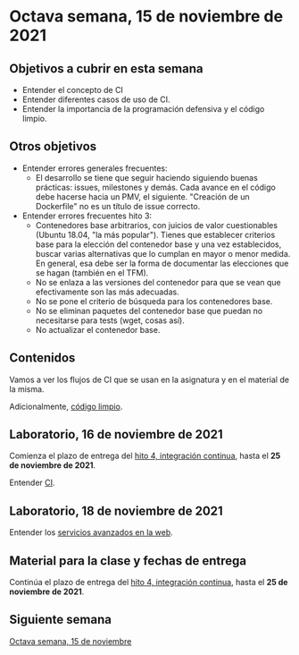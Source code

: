 # Octava semana, 15 de noviembre de 2021

## Objetivos a cubrir en esta semana

* Entender el concepto de CI
* Entender diferentes casos de uso de CI.
* Entender la importancia de la programación defensiva y el código limpio.

## Otros objetivos

* Entender errores generales frecuentes:
  * El desarrollo se tiene que seguir haciendo siguiendo buenas prácticas:
    issues, milestones y demás. Cada avance en el código debe hacerse hacia un
    PMV, el siguiente. "Creación de un Dockerfile" no es un título de issue
    correcto.
* Entender errores frecuentes hito 3:
  * Contenedores base arbitrarios, con juicios de valor cuestionables (Ubuntu
    18.04, "la más popular"). Tienes que establecer criterios base para la
    elección del contenedor base y una vez establecidos, buscar varias
    alternativas que lo cumplan en mayor o menor medida. En general, esa debe
    ser la forma de documentar las elecciones que se hagan (también en el TFM).
  * No se enlaza a las versiones del contenedor para que se vean que
    efectivamente son las más adecuadas.
  * No se pone el criterio de búsqueda para los contenedores base.
  * No se eliminan paquetes del contenedor base que puedan no necesitarse para
    tests (wget, cosas así).
  * No actualizar el contenedor base.

## Contenidos

Vamos a ver los flujos de CI que se usan en la asignatura y en el material de la
misma.

Adicionalmente, [código limpio](https://jj.github.io/curso-tdd/temas/a-programar.html).

## Laboratorio, 16 de noviembre de 2021

Comienza el plazo de entrega del [hito
4, integración continua](https://jj.github.io/CC/documentos/proyecto/4.CI),
hasta el **25 de noviembre de 2021**.

Entender [CI](https://jj.github.io/IV/preso/CI.html).

## Laboratorio, 18 de noviembre de 2021

Entender los [servicios avanzados en la web](https://jj.github.io/curso-tdd/preso/servicios.html).

## Material para la clase y fechas de entrega

Continúa el plazo de entrega del [hito
4, integración continua](https://jj.github.io/CC/documentos/proyecto/4.CI),
hasta el **25 de noviembre de 2021**.

## Siguiente semana

[Octava semana, 15 de noviembre](09-semana.md)
